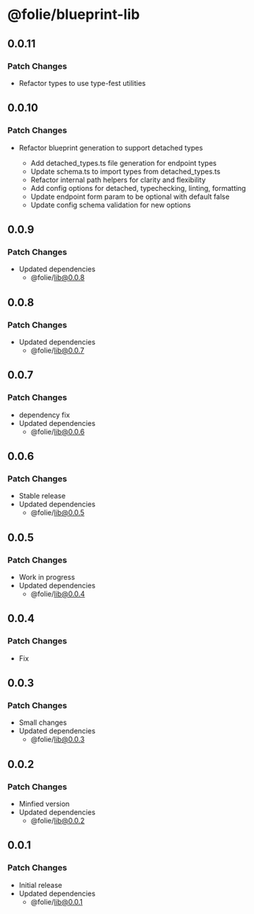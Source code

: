 # @folie/blueprint-lib

## 0.0.11

### Patch Changes

- Refactor types to use type-fest utilities

## 0.0.10

### Patch Changes

- Refactor blueprint generation to support detached types

  - Add detached_types.ts file generation for endpoint types
  - Update schema.ts to import types from detached_types.ts
  - Refactor internal path helpers for clarity and flexibility
  - Add config options for detached, typechecking, linting, formatting
  - Update endpoint form param to be optional with default false
  - Update config schema validation for new options

## 0.0.9

### Patch Changes

- Updated dependencies
  - @folie/lib@0.0.8

## 0.0.8

### Patch Changes

- Updated dependencies
  - @folie/lib@0.0.7

## 0.0.7

### Patch Changes

- dependency fix
- Updated dependencies
  - @folie/lib@0.0.6

## 0.0.6

### Patch Changes

- Stable release
- Updated dependencies
  - @folie/lib@0.0.5

## 0.0.5

### Patch Changes

- Work in progress
- Updated dependencies
  - @folie/lib@0.0.4

## 0.0.4

### Patch Changes

- Fix

## 0.0.3

### Patch Changes

- Small changes
- Updated dependencies
  - @folie/lib@0.0.3

## 0.0.2

### Patch Changes

- Minfied version
- Updated dependencies
  - @folie/lib@0.0.2

## 0.0.1

### Patch Changes

- Initial release
- Updated dependencies
  - @folie/lib@0.0.1
